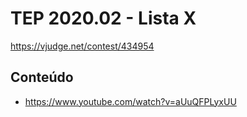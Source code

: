 # TEP 2020.02 - Lista X

https://vjudge.net/contest/434954

## Conteúdo
* https://www.youtube.com/watch?v=aUuQFPLyxUU